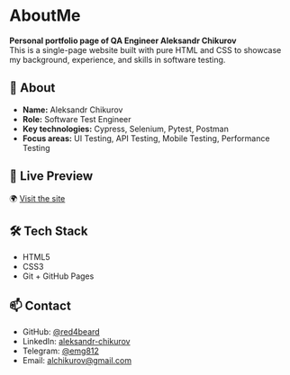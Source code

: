 # AboutMe

**Personal portfolio page of QA Engineer Aleksandr Chikurov**  
This is a single-page website built with pure HTML and CSS to showcase my background, experience, and skills in software testing.

## 📌 About

- **Name:** Aleksandr Chikurov  
- **Role:** Software Test Engineer  
- **Key technologies:** Cypress, Selenium, Pytest, Postman  
- **Focus areas:** UI Testing, API Testing, Mobile Testing, Performance Testing

## 🔗 Live Preview

🌍 [Visit the site](https://red4beard.github.io/AboutMe/)

## 🛠 Tech Stack

- HTML5
- CSS3
- Git + GitHub Pages

## 📫 Contact

- GitHub: [@red4beard](https://github.com/red4beard)
- LinkedIn: [aleksandr-chikurov](https://www.linkedin.com/in/aleksandr-chikurov)
- Telegram: [@emg812](https://t.me/emg812)
- Email: alchikurov@gmail.com